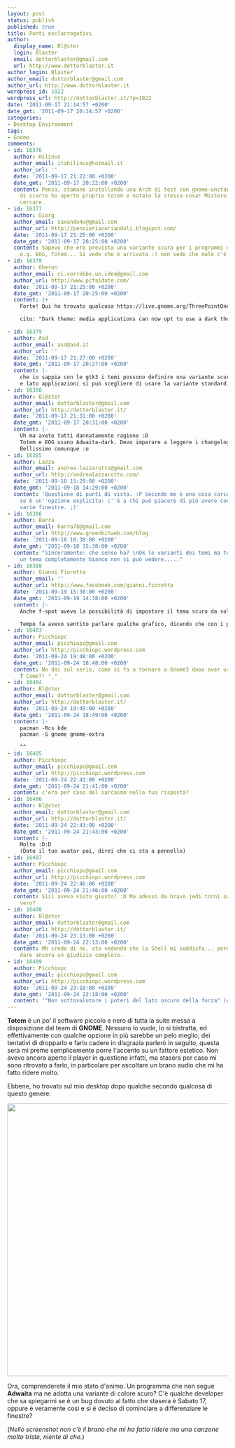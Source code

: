 ```yaml
---
layout: post
status: publish
published: true
title: Punti esclarrogativi
author:
  display_name: Bl@ster
  login: Blaster
  email: dottorblaster@gmail.com
  url: http://www.dottorblaster.it
author_login: Blaster
author_email: dottorblaster@gmail.com
author_url: http://www.dottorblaster.it
wordpress_id: 1022
wordpress_url: http://dottorblaster.it/?p=1022
date: '2011-09-17 21:14:57 +0200'
date_gmt: '2011-09-17 20:14:57 +0200'
categories:
- Desktop Environment
tags:
- Gnome
comments:
- id: 16376
  author: Hilinus
  author_email: itahilinus@hotmail.it
  author_url: ''
  date: '2011-09-17 21:22:00 +0200'
  date_gmt: '2011-09-17 20:22:00 +0200'
  content: Pensa, stamane installando una Arch di test con gnome-unstable su un HD
    di scarto ho aperto proprio totem e notato la stessa cosa! Mistero; proverò a
    cercare.
- id: 16377
  author: Giorg
  author_email: saxando4u@gmail.com
  author_url: http://pensieriacoriandoli.blogspot.com/
  date: '2011-09-17 21:25:00 +0200'
  date_gmt: '2011-09-17 20:25:00 +0200'
  content: Sapevo che era prevista una variante scura per i programmi di tipo Multimedia,
    e.g. EOG, Totem... Si vede che è arrivata :) non vedo che male c'è comunque...
- id: 16378
  author: Oberon
  author_email: ci.vorrebbe.un.idea@gmail.com
  author_url: http://www.pcfaidate.com/
  date: '2011-09-17 21:25:00 +0200'
  date_gmt: '2011-09-17 20:25:00 +0200'
  content: |+
    Forte! Qui ho trovato qualcosa https://live.gnome.org/ThreePointOne/ReleaseNotes

    cito: "Dark theme: media applications can now opt to use a dark theme variant. This is used by totem and eog."

- id: 16379
  author: Asd
  author_email: asd@asd.it
  author_url: ''
  date: '2011-09-17 21:27:00 +0200'
  date_gmt: '2011-09-17 20:27:00 +0200'
  content: |-
    che io sappia con le gtk3 i temi possono definire una variante scura e una chiara
    e lato applicazioni si può scegliere di usare la variante standard, la scura o la chiara
- id: 16380
  author: Bl@ster
  author_email: dottorblaster@gmail.com
  author_url: http://dottorblaster.it/
  date: '2011-09-17 21:31:00 +0200'
  date_gmt: '2011-09-17 20:31:00 +0200'
  content: |-
    Uh ma avete tutti dannatamente ragione :D
    Totem e EOG usano Adwaita-dark. Devo imparare a leggere i changelog.
    Bellissimo comunque :o
- id: 16385
  author: Lazza
  author_email: andrea.lazzarotto@gmail.com
  author_url: http://andrealazzarotto.com/
  date: '2011-09-18 15:29:00 +0200'
  date_gmt: '2011-09-18 14:29:00 +0200'
  content: 'Questione di punti di vista. :P Secondo me è una cosa carina soltanto
    se è un''opzione esplicita: c''è a chi può piacere di più avere coerenza tra le
    varie finestre. ;)'
- id: 16386
  author: Barra
  author_email: barra78@gmail.com
  author_url: http://www.greenbitweb.com/blog
  date: '2011-09-18 16:38:00 +0200'
  date_gmt: '2011-09-18 15:38:00 +0200'
  content: "Sinceramente: che senso ha? \nOk le varianti dei temi ma totem scuro su
    un tema completamente bianco non si può vedere....."
- id: 16388
  author: Gianni Fioretta
  author_email: ''
  author_url: http://www.facebook.com/gianni.fioretta
  date: '2011-09-19 15:38:00 +0200'
  date_gmt: '2011-09-19 14:38:00 +0200'
  content: |-
    Anche f-spot aveva la possibilità di impostare il tema scuro da solo, e non è l'unico programma di grafica che lo fa, se non sbaglio anche la famosa suite ad0be ora è scura.

    Tempo fa avevo sentito parlare qualche grafico, dicendo che con i programmi scuri si lavora meglio sulle foto, quindi quando avevo visto eog ridotto in quello stato non mi ero stupito più di tanto... non sapevo valesse la stessa cosa anche per i video e il multimedia in genere...
- id: 16403
  author: Picchiopc
  author_email: picchiopc@gmail.com
  author_url: http://picchiopc.wordpress.com
  date: '2011-09-24 19:48:00 +0200'
  date_gmt: '2011-09-24 18:48:00 +0200'
  content: No dai sul serio, come si fa a tornare a Gnome3 dopo aver usato KDE 4.7
    ? Come?! °_°
- id: 16404
  author: Bl@ster
  author_email: dottorblaster@gmail.com
  author_url: http://dottorblaster.it/
  date: '2011-09-24 19:49:00 +0200'
  date_gmt: '2011-09-24 18:49:00 +0200'
  content: |-
    pacman -Rcs kde
    pacman -S gnome gnome-extra

    ^^
- id: 16405
  author: Picchiopc
  author_email: picchiopc@gmail.com
  author_url: http://picchiopc.wordpress.com
  date: '2011-09-24 22:41:00 +0200'
  date_gmt: '2011-09-24 21:41:00 +0200'
  content: c'era per caso del sarcasmo nella tua risposta?
- id: 16406
  author: Bl@ster
  author_email: dottorblaster@gmail.com
  author_url: http://dottorblaster.it/
  date: '2011-09-24 22:43:00 +0200'
  date_gmt: '2011-09-24 21:43:00 +0200'
  content: |-
    Molto :D:D
    (Dato il tuo avatar poi, direi che ci sta a pennello)
- id: 16407
  author: Picchiopc
  author_email: picchiopc@gmail.com
  author_url: http://picchiopc.wordpress.com
  date: '2011-09-24 22:46:00 +0200'
  date_gmt: '2011-09-24 21:46:00 +0200'
  content: Siii avevo visto giusto! :D Ma adesso da bravo jedi torni subito a kde
    vero?
- id: 16408
  author: Bl@ster
  author_email: dottorblaster@gmail.com
  author_url: http://dottorblaster.it/
  date: '2011-09-24 23:13:00 +0200'
  date_gmt: '2011-09-24 22:13:00 +0200'
  content: Mh credo di no, sto vedendo che la Shell mi soddisfa... però non posso
    dare ancora un giudizio completo.
- id: 16409
  author: Picchiopc
  author_email: picchiopc@gmail.com
  author_url: http://picchiopc.wordpress.com
  date: '2011-09-24 23:18:00 +0200'
  date_gmt: '2011-09-24 22:18:00 +0200'
  content: '"Non sottovalutare i poteri del lato oscuro della forza" (cit)'
---
```

<p><strong>Totem</strong> è un po' il software piccolo e nero di tutta la suite messa a disposizione dal team di <strong>GNOME</strong>. Nessuno lo vuole, lo si bistratta, ed effettivamente con qualche opzione in più sarebbe un pelo meglio; dei tentativi di dropparlo e farlo cadere in disgrazia parlerò in seguito, questa sera mi preme semplicemente porre l'accento su un fattore estetico. Non avevo ancora aperto il player in questione infatti, ma stasera per caso mi sono ritrovato a farlo, in particolare per ascoltare un brano audio che mi ha fatto ridere molto.</p>
<p>Ebbene, ho trovato sul mio desktop dopo qualche secondo qualcosa di questo genere:</p>
<p style="text-align: center;"><img class="alignnone" src="http://i56.tinypic.com/2u8bg93.png" alt="" width="569" height="624" /></p>
<p>Ora, comprenderete il mio stato d'animo. Un programma che non segue <strong>Adwaita</strong> ma ne adotta una variante di colore scuro? C'è qualche developer che sa spiegarmi se è un bug dovuto al fatto che stasera è Sabato 17, oppure è veramente così e si è deciso di cominciare a differenziare le finestre?</p>
<p>(<em>Nello screenshot non c'è il brano che mi ha fatto ridere ma una canzone molto triste, niente di che.</em>)</p>
